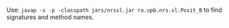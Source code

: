 Use: ``javap -s -p -classpath jars/nrssl.jar ro.upb.nrs.sl.Posit_B`` to find signatures and method names.
